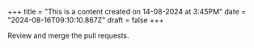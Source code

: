 +++
title = "This is a content created on 14-08-2024 at 3:45PM"
date = "2024-08-16T09:10:10.867Z"
draft = false
+++

  Review and merge the pull requests.
        